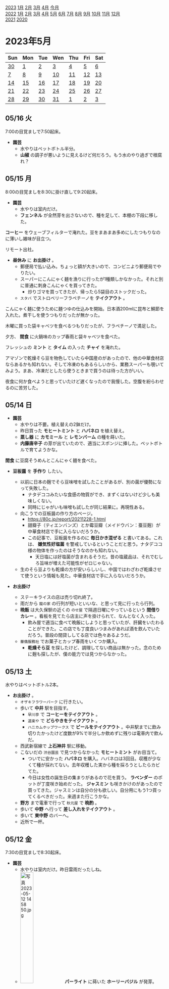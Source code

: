 [2023](README.md#2023) [1月](2023-01.md) [2月](2023-02.md) [3月](2023-03.md) [4月](2023-04.md) [今月](2023-05.md)  
[2022](README.md#2022) [1月](2022-01.md) [2月](2022-02.md) [3月](2022-03.md) [4月](2022-04.md) [5月](2022-05.md) [6月](2022-06.md) [7月](2022-07.md) [8月](2022-08.md) [9月](2022-09.md) [10月](2022-10.md) [11月](2022-11.md) [12月](2022-12.md)  
[2021](README.md#2021) [2020](README.md#2020)  

2023年5月
=========

|Sun|Mon|Tue|Wen|Thu|Fri|Sat|
|---|---|---|---|---|---|---|
|[30](2023-04.md#0430-日)|[1](#0501-月)|[2](#0502-火)|[3](#0503-水)|[4](#0504-木)|[5](#0505-金)|[6](#0506-土)|
|[7](#0507-日)|[8](#0508-月)|[9](#0509-火)|[10](#0510-水)|[11](#0511-木)|[12](#0512-金)|[13](#0513-土)|
|[14](#0514-日)|[15](#0515-月)|[16](#0516-火)|[17](#0517-水)|[18](#0518-木)|[19](#0519-金)|[20](#0520-土)|
|[21](#0521-日)|[22](#0522-月)|[23](#0523-火)|[24](#0524-水)|[25](#0525-木)|[26](#0526-金)|[27](#0527-土)|
|[28](#0528-日)|[29](#0529-月)|[30](#0530-火)|[31](#0531-水)|[1](2023-06.md#0601-木)|[2](2023-06.md#0602-金)|[3](2023-06.md#0603-土)|

05/16 火
--------

7:00の目覚ましで7:50起床。

- __園芸__
  - 水やりはペットボトル半分。
  - __山椒__ の調子が悪いように見えるけど何だろう。もう水のやり過ぎで根腐れ？

05/15 月
--------

8:00の目覚ましを8:30に掛け直して9:20起床。

- __園芸__
  - 水やりは室内だけ。
  - __フェンネル__ が全然芽を出さないので、種を足して、本棚の下段に移した。

__コーヒー__ をウェーブフィルターで淹れた。豆をまあまあ多めにしたつもりなのに薄いし雑味が目立つ。

リモート出社。

- __昼休み__ に __お出掛け__ 。
  - 郵便局で払い込み。ちょっと額が大きいので、コンビニより郵便局でやりたい。
  - スーパーにこんにゃく麺を漁りに行ったが1種類しかなかった。それと別に普通に刺身こんにゃくを買ってきた。
    - 炒りゴマを買ってきたが、帰ったら5袋目のストックだった。
  - `スタバ` でストロベリーフラペチーノを __テイクアウト__ 。

こんにゃく麺に使うために麺つゆの仕込みを開始。日本酒200mlに昆布と鯖節を入れた。煮干しを使うつもりだったが無かった。

木曜に買った袋キャベツを食べるつもりだったが、フラペチーノで満足した。

夕方、 __間食__ に火鍋味のカップ春雨と袋キャベツを食べた。

フレッシュの __ミント__ と __タイム__ の入った __チャイ__ を淹れた。

アマゾンで乾燥そら豆を物色していたら中国産のがあったので、他の中華食材店ならあるかも知れない。そして冷凍のもあるらしいから、業務スーパーも覗いてみよう。まあ、冷凍だとしたら使うときまで買うのは待った方がいい。

夜食に何か食べようと思っていたけど遅くなったので我慢した。空腹を紛らわせるのに苦労した。

05/14 日
--------

- __園芸__
  - 水やりは不要。植え替えの2鉢だけ。
  - 昨日買った __モヒートミント__ と __ハバネロ__ を植え替え。
  - __蒸し器__ に __カモミール__ と __レモンバーム__ の種を蒔いた。
  - __内藤唐辛子__ の芽が出ていたので、適当にスポンジに挿した。ペットボトルで育てようかな。

__間食__ に豆腐そうめんとこんにゃく麺を食べた。

- __豆板醤__ を __手作り__ したい。
  - 以前に日本の麹でそら豆味噌を試したことがあるが、別の菌が優勢になって失敗した。
    - ナタデココみたいな食感の物質ができ、まずくはないけど少しも美味しくない。
    - 同時にじゃがいも味噌も試したが同じ結果に。再現性ある。
  - 向こうでの豆板醤の作り方のページ。
    - https://80c.jp/report/20211228-1.html
    - 甜瓣子（ティエンバンズ）とか霉豆瓣（メイドウバン：蚕豆麹）が中華食材店で手に入らないだろうか。
    - この記事で、豆板醤を作るのに __毎日かき混ぜる__ と書いてある。これは、 __嫌気性好塩菌__ を警戒しているということだと思う。ナタデココ様の物体を作ったのはそうなのかも知れない。
      - 天日塩には好塩菌が含まれるそうだ。昔の塩蔵品は、それでむしろ旨味が増えた可能性がゼロじゃない。
  - 生のそら豆よりも乾燥の方が安いらしいし、中国ではわざわざ乾燥させて使うという情報も見た。中華食材店で手に入らないだろうか。

- __お出掛け__
  - ステーキライスの店は売り切れ終了。
  - 雨だから `龍の家` の行列が短いといいな、と思って見に行ったら行列。
  - __晩飯__ は大久保駅の近くの `のせ屋` で隔週日曜にやっているという __間借りカレー__ 。看板を見てたら店主に声を掛けられて、なんとなく入った。
    - 飲み屋で適当に食べて晩飯にしようと思っていたが、肝臓をいたわることができた。この店でも丁度良いつまみがあれば酒を飲んでいただろう。普段の間貸ししてる店では色々あるようだ。
  - `華僑服務社` でお菓子とカップ春雨をいくつか購入。
    - __乾燥そら豆__ を探したけど、調理してない商品は無かった。念のために麹も探したが、僕の能力では見つからなかった。

05/13 土
--------

水やりはペットボトル2本。

- __お出掛け__ 。
  - `オザキフラワーパーク` に行きたい。
  - 歩いて __中井__ 駅を目指す。
    - `早川亭` で __コーヒーをテイクアウト__ 。
    - `道楽や` で __どらやきをテイクアウト__ 。
    - `ハニカムホップワークス` で __ビールをテイクアウト__ 。中井駅までに飲み切りたかったけど度数が9%で半分しか飲めずに残りは電車内で飲んだ。
  - 西武新宿線で __上石神井__ 駅に移動。
  - こないだの `渋谷園芸` で見つからなかった __モヒートミント__ がお目当て。
    - ついでに安かった __ハバネロ__ を購入。ハバネロは3回目。収穫が少なくて種が採れてない。去年収穫した実から種を採ろうとしたらカビてた。
    - 今日は女性の誕生日の集まりがあるので花を買う。 __ラベンダー__ のポットが丁度咲き始めだった。 __ジャスミン__ も咲きかけのがあったので買ってきた。ジャスミンは自分の分も欲しい。自分用にもう1つ買ってくるべきだった。来週また行こうかな。
  - __野方__ まで電車で行って `秋元屋` で __晩酌__ 。
  - 歩いて __中野__ へ行って __差し入れをテイクアウト__ 。
  - 歩いて __東中野__ のバーへ。
  - 近所で一杯。

05/12 金
--------

7:30の目覚ましで8:30起床。

- __園芸__ 
  - 水やりは室内だけ。昨日雷雨だったしね。
  - <img src='images/%E5%86%99%E7%9C%9F%202023%2D05%2D12%2014%2058%2050.jpg' alt='写真 2023-05-12 14 58 50.jpg' width='30%'> __パーライト__ に蒔いた __ホーリーバジル__ が発芽。

`あくとりさん` という、網ではなくスリットになっている商品があるそうだ。普通の水は表面張力で抜けないが、汁物はスリットから抜けていくそうだ。それを見て、普通の __穴あきお玉__ を注文した。

__コーヒー__ をプレスで淹れた。

リモート出社。

- __お昼休み__ に __お出掛け__ 。
  - __大久保__ の `笑姜や` というランチ45分食べ放題をやってたお店に行ったらラーメン屋になってた。
  - __ランチ__ は `小牧羊 羊湯館` で羊スペアリブの絡み煮込み。ご飯と副菜3種が食べ放題。自分で盛らないとご飯が無いのは便利。おかずが1種類売り切れてた。ヨソの器を見ると鶏肉らしい。おかずでお腹一杯にするには心の強さが必要。
  - <img src='images/%E5%86%99%E7%9C%9F%202023%2D05%2D12%2014%2009%2043.jpg' alt='写真 2023-05-12 14 09 43.jpg' width='30%'> <img src='images/%E5%86%99%E7%9C%9F%202023%2D05%2D12%2014%2010%2046.jpg' alt='写真 2023-05-12 14 10 46.jpg' width='30%'> 大久保通り沿いの八百屋でメロンが見切り品になっていた。そして巨大な新ニンニクを初めてみた。

<details><summary>#ifdef の中の <code>extern "C" {</code> の <code>{</code> にエディタのオートインデントが反応して悲しい。 </summary>

```cpp
#ifdef __cplusplus
extern "C" {
#endif

    void func();

#ifdef __cplusplus
} // extern "C"
#endif
```

</details>

3軒で一杯。

05/11 木
--------

目覚ましは止めてしまったらしく、iPadのでスヌーズして8:40起床。

- __園芸__
  - 水やりはペットボトル3本。
  - <img src='images/%E5%86%99%E7%9C%9F%202023%2D05%2D11%209%2043%2014.jpg' alt='写真 2023-05-11 9 43 14.jpg' width='30%'> __オレガノ__ の花。

__コーヒー__ をプレスで淹れた。豆をそこそこ多めにして、なかなか美味しい。こんなに多くてようやくこの程度なのは驚き。美味しいが店の味と違う。

リモート出社。

- __昼休み__ に外出。
  - こんにゃく麺が悪くなかったのでバリエーションを求めて `まいばすけっと` に行ったら豆腐そうめんしか無かった。
  - `ファミリーマート` にも無かった。
  - `松屋` のテイクアウト専門店があって、季節商品のネギカレーをテイクアウト。インスタント味噌汁が付いてきたのは素晴らしい。
  - 雨が降って来た。
  - `セブンイレブン` で牛乳とカップ麺と豆腐そうめんと袋キャベツと、ネギカレー用の追いネギを購入。

__ランチ__ は松屋のネギカレーに追いネギしたもの。焼きネギか何かにした方がいい。

雷が鳴ってる。


05/10 水
--------

7:30の目覚ましで8:30起床。

水やりはペットボトル1本。

新しい骨伝導ヘッドフォンの音漏れが電車で不安だ。フィット感も僕の頭の形と会わないし、前のを買い直そうかな？

DeepLのウィンドウズデスクトップアプリが勝手にIMEをONにするのが邪魔なんだけど。

__ランチ__ は社食。

帰りに __神田__ の `ミッケラー` で一杯。

05/09 火
--------

7:00の目覚ましを8:00に掛け直して8:20起床。

- __園芸__
  - 水やりはペットボトル4本。
  - ちょっとしたサイズのクロアゲハといくつかのカイガラムシ。
  - __九条ネギ__ をそろそろ切り戻したいので、ネギ坊主が早く終わらないかと焦れている。

__コーヒー__ をプレスで淹れた。1杯目が薄過ぎたので2杯目は少し増やしたが、それでも薄かった。

昨日試しに買ってみたこんにゃく麺を食べた。悪くない。が、ランチは外食のつもりだったのを忘れてた。

__ランチ__ は __東中野__ の `ザ ルンビニ` でカレー3種食べ放題。キャベツの千切りくらいは食べ放題にあると思っていたが、ご飯2種とナン3種とカレー3種だけだった。

戻りに `ITSUKI` で __コーヒーをテイクアウト__ 。

- ループ変数や配列の添え字にsize_tを使うのは、名前の意味からすると不適切な気がするけど、世間的には構わないの？
  - https://en.cppreference.com/w/c/types/size_t によると、
    ```
    size_t is commonly used for array indexing and loop counting. Programs that use other types, such as unsigned int, for array indexing may fail on, e.g. 64-bit systems when the index exceeds UINT_MAX or if it relies on 32-bit modular arithmetic.
    ```
    「みんな使ってるけど保証はできないよ」という、お行儀には触れない内容。
  - C#にはIndex型があるんだけどね。これは後ろからの距離を示すためのものだけど。

__晩飯__ はカップ麺と、その残りのスープで煮た春雨と、スナック菓子。お菓子を食べないで止めたいところだが。漬物の作り置きがあると役立つかな。

<img src='images/%E5%86%99%E7%9C%9F%202023%2D05%2D09%2013%2044%2044.jpg' alt='写真 2023-05-09 13 44 44.jpg' width='30%'> <img src='images/%E5%86%99%E7%9C%9F%202023%2D05%2D09%2020%2055%2026.jpg' alt='写真 2023-05-09 20 55 26.jpg' width='30%'> __梅__ の実が落ちなくなったので氷砂糖を入れた。入れる前は実が沈んでいたのに、砂糖が解けたら浮いた。まあ、そりゃそうか。

__梅酒に氷砂糖__ を使うのは、まずアルコールを梅の実に浸透させて、それを浸透圧の高い砂糖液で吸い出す、ということらしい。それで先にアルコールに漬けて、今日氷砂糖を入れたんだけど、理屈で言えばこの手順なら普通の砂糖でいいよね。

05/08 月
--------

7:30の目覚ましで8:40起床。

水やりは少しだけ。

コーヒー豆を切らしたので `スタバ` でコールドブリューコーヒーを買ってきた。メロンの香りがして美味しいんだけど、これはフラペチーノの材料が混ざってない？

html内の `<svg>` タグにはネームスペースは不要だが、 svgファイルにすると必要。 `<svg width='600' height='600' xmlns="http://www.w3.org/2000/svg" xmlns:xlink= "http://www.w3.org/1999/xlink"></svg>`

作業用BGMを `Mrs. Green Apple` に。

- __昼休み__ に __お出掛け__
  - __ランチ__ は __北新宿__ の `料麺館` のランチバイキング980円。
  - `オルタナティブコーヒー` はゴールデンウイークに休みを取らなかったようで、代休だった。
  - `早川亭` で __コーヒーをテイクアウト__ 。豆も買った。エチオピアのナチュラル。

豆を買ってきたので __コーヒー__ を淹れた。円錐フィルター。全然豆が足りずに美味しくない。悲しい。

やっと __マイナンバーカード__ の受け取り予約をした。

「この情報が足りない」と思いながら英文を読んだり聞いたりできるようになると、マシになるのだろう。とりあえず、人称と時制は少し気にする習慣が少しだけできた気がする。

`Fit Boxing北斗の拳` が20%オフで買おうかどうしようかと思っていたが、ゴールデンウイークは終わった。

`Amazon Prim Reading` で3冊借りた。

05/07 日
--------

水やりは室内だけ。

__コーヒー__ を豆微妙に多めの湯温やや低めでプレスで淹れた。美味しい。ちょっと発酵臭を強く感じる？

__ランチ__ は昨日の残りの春雨スープ。

`スタバ` で __コーヒーをテイクアウト__ 。ドリップコーヒーのグランデが427円。安い。

__晩飯__ はカップ焼きそばに冷凍餃子と冷凍唐揚げ。麺を茹でるのと餃子を焼くのと同じフライパンでやってみて、大失敗ということはないが洗い物も減らないし、今日の感じだとイマイチかな。お湯は半分くらいで良さそうだから、湯沸かし時間が減るならもう少しマシになるかも知れない。

東中野で2軒。

05/06 土
--------

水やりはペットボトル1本。

風が強い。

- __ランチ__ に __お出掛け__ 。
  - __新中野__ の下北沢仕込みのスパイスカレーを標榜する `チェンジングムード` で2種盛りを食べる。スリランカ的な副菜の沢山付いたプレートだが、ダルは混ぜて美味しいけどチキンは他に勝ち過ぎる。
  - その近くの `アルフレッド` でメキシコカレーとグリーンカレーハンバーグとディフェンダーIPA。ハンバーガーが食べたくて行ったが、カレーが気になった。
    - ハンバーグは鶏肉が入ってる。温めたら美味しそうだがカレーも含めてピンと来なかった。
  - 青梅街道にちょっといい青果店があって、そこのシュークリームを食べたかったが、大振りだし今日じゃないかな。
  - `萬国コーヒー` で __コーヒーをテイクアウト__ 。
  - 近所の公園の梅を見てきたが、ソチラもまだあまり実が大きくなってなかった。去年よりも実が見つけにくいんだけど、色の問題なのかな？今年は少ないのかな？

__晩飯__ は春雨スープ。

- [Wikipediaに __汎用人工知能による人類滅亡のリスク__ というページがある](https://ja.wikipedia.org/wiki/%E6%B1%8E%E7%94%A8%E4%BA%BA%E5%B7%A5%E7%9F%A5%E8%83%BD%E3%81%AB%E3%82%88%E3%82%8B%E4%BA%BA%E9%A1%9E%E6%BB%85%E4%BA%A1%E3%81%AE%E3%83%AA%E3%82%B9%E3%82%AF) んだけど、前提がちょっと飛躍している気がする。
  - そのシステムにはどんな入力と出力が繋がっていて、それらをどう認知できるの？出力のフィードバックが無ければ実行計画に成算を感じないと思うけど。
  - その前に、人間がAIに人類の滅ぼし方を聞くと思うけど。

"It seems I don't have permissions." じゃなくて "I don't seem to have ...." なんだね。「持ってるように見えない」より「持ってないように見える」の方が否定の距離が近くて理解が容易だと思うけど。"It looks like I don't ..." は悪くないらしい。

英語の発音の勉強をしたいけど、なにをしたらいいんだろうか。TEDで探しても見つからない。幼児用のPhonixは効果が無かった気がする。

眠れなくて英語学習の動画をいくつか見ていた。

05/05 金 こどもの日
--------

- __園芸__
  - 水やりはペットボトル5本。
  - __フキ__ がすぐに水切れになっているようだ。土が乾いてるということもない気がするんだけど、土の保水性が悪いようなので赤土を混ぜることにする。案外入ってた。一応増やしておく。鉢が小さいのかな？鉢をひっくり返したら何かの幼虫がいた。
  - __発芽セット__ を案所に入れておいたが、 __ホーリーバジル__ 、 __紫蘇__ 、 __パクチー__ は __好光性__ だそうなので室内に移動した。
    - 唐辛子2種は __嫌光性__ だそうなのでそのまま。

- 新しい __ワイヤレスマイク__ を使ってみた。
  - 前のよりも音漏れがヒドい気がするが、もしかしたら前のも変わらないかも。
  - コレも前のも、すぐにスリープに入って、音が鳴ると復帰するんだけど、ちょっと頭が聞こえない。
    - それと、コレはスリープに入るときに少しノイズが乗る。

- __晩酌__ に __お出掛け__
  - 割と近くにできた昼がカフェで夜がバーの店で一杯。夜のメニューでたまに知り合いのインスタに美味しそうなのが上がってるので様子を見に行ったが、今日はメニューの感じが違った。スパイスカレーやグリーンカレーが上がることもあって期待していたが、今日はまぜそばだった。
  - `澤田珈琲` に行きたかったがもう終わっていた。
  - 南インドカレー屋さんの `リーフ` でディナーセットとサンバルスープとビールで __晩酌__ 。カルダモンが凄い。
  - バーで一杯。

夜中、風が強い。

05/04 木 国民の休日
--------

水やりは不要そうだった。昨日の水やりが夕方だったので。

__骨伝導ワイヤレスイヤホン__ をカバンにかけているんだけど、無くなっていた。忘れたお店でどこかに引っ掛けたのだろう。

ということでアマゾンで __注文__ した。セールの割引も込みで2400円程度のがあったので試してみる。なくしたのは `After Shokz` の1万円くらいの。マイクがなかったが、新しいのにあるらしい。

日吉で中学高校の友達と麻雀。3700円負け。

近所で一杯。

05/03 水 憲法記念日
--------

- __園芸__
  - 水やりはペットボトル8本。
  - 昨日買った __山椒__ 、 __タイム__ 、 __オレガノ__ 、 __レモングラス__ を鉢上げした。
    - レモングラスをプランターに植えるときに、結構大きな幼虫がいた。
  - __クロアゲハ__ の幼虫がいた。小さいうちに見つかって良かった。
  - 最近カイガラムシが大したことない。まだ季節じゃないのか、誰か来て食べてるのか。

昨日貰ったCDを取り込み。懐かしい。CDのデータがアップルのサーバ？に無いらしく、自分で登録。

`MS Authenticator` でApple Watchに「アクセスを承認しますか？」と通知が来るのにApple Watchで承認できない。じゃあ相応しい文面は違うと思う。

__晩酌__ しに __お出掛け__ 。__東中野__ スタートで __中井__ に寄って __江古田__ へ。カバンを持って帰る。

05/02 火 職場のお休み
--------

沢山寝た。

__コーヒー__ をプレスで淹れた。やや湯温低め。美味しいけどもう少し豆が多くてもいいかな？

- __園芸__
  - 水やりはペットボトル2本。
  - __ホーリーバジル__ をベランダに出した。ハイドロボールが日光で熱くなり過ぎるかも知れないので、申し訳程度にアルミホイルを被せた。
    - 外に出してみたら、十分に乾燥している花穂を見つけることができた。これを発芽セットに蒔いた。
  - __発芽セット__ は __内藤唐辛子__ だけ微妙に出てるかも知れない。

__ランチ__ ？にカップのスープ春雨。 `エースコック` の1/3日分の野菜うま辛チゲ味。海鮮出汁で美味しいが、チューブニンニクを足したら更に美味しい。

- __歩いて__ __お出掛け__
  - 目的地は __練馬__ の `渋谷園芸` 。
    - 75分程度。もう少し早く歩きたい。
    - <img src='images/%E5%86%99%E7%9C%9F%202023%2D05%2D02%2017%2000%2048.jpg' alt='渋谷園芸で購入した4つの苗' width='30%'> 左上から時計回りに。
    - 小さな __山椒__ が安かったので購入。
    - __越冬__ できなかった __レモングラス__ を購入。次の冬は掘り返して室内で越冬させたい。
    - 花の咲いた __タイム__ を購入。花は初めて見た。料理に使うからコモンタイムが欲しかったが、その表示の苗はなかった。
    - 蕾の付いた __オレガノ__ を購入。蕾は翌日気付いた。ちょっと変わった品種ばかりでどれが料理向きなのか良く分からない。
    - __キューバミント__ を買い忘れた。レモングラスはもう1本欲しかった。
    - __パパイヤ__ 、 __パッションフルーツ__ 、 __チャノキ__ は悩んだが買わなかった。
  - `フルプレ` は火曜定休。
  - `か和もっち` 2号店で __晩酌__ 。軽く済ますはずが、隣のグループの話が面白くて飲み過ぎた。 __テキサスホールデム__ の話をしていた。
  - __江古田__ まで歩いて `ニコラシカ` と `やきとんきむら` へ。
    - ニコラシカにカバンを忘れてきた。
    - きむらのお客さんがバンドをやってて、その __サインCD__ を売って貰うというのが今日の目的の半分。
      - 宛名を入れて貰わなかった。
      - そのCDを入れるためにカバンを持って行ったのに、ポケットにしまって疑問を持たないくらいの深酒。役立たず。
      - 割と早めに記憶が無く、代金を払ったかどうか分からない。
  - 途中まで歩いたが、タクシーで帰ったらしい。そこそこ歩いたみたいだけど、タクシー少なかったのかな？

05/01 月 職場のお休み
--------

- __園芸__
  - 水やりはペットボトル3本。
  - 品種の分からない __バジル__ を鉢上げ。去年イチゴを育てた3Lの鉢。

- __お出掛け__
  - ステーキライスとカレーの店というのがいくらか前に出来ていて行列してた。様子を見に行ったら今日も行列してた。凄い。
  - 行きたくて行ってない店はいくつもあるんだけど、今日はお酒を控えめにしたいと思いながら家を出た。ステーキ食べたいというくらいだから大盛りやビュッフェの店に行きたいんだけど思い出せない。
  - 結局大ガード近くの `ゲンサイ` というビストロで __晩酌__ 。ちゃんとした量のお酒を飲むことに。
  - 近所で一軒寄って一杯。
  - コンビニでカップ麵とポテチを漁る。
    - `ファミマ` だと勘違いしていた `天下一品` のコラボ冷凍麺が目当てだったが見つからない。それでもアレコレ沢山購入。
    - 検索して `ローソン` へ行き、目当ての品物と色々購入。

一番近いワインバーが1, 2, 3と休みで平和。

__夜食__ に天下一品の冷凍麵。500円は少し高いかな？製造機械が使い回せなかったり、コラボでお金がかかったり、ということもあるだろうから、将来はこのクオリティでもう少し安くなるかも知れない。天一は中野店で公式の冷凍麺が買える。800円弱だったと思う。ローソンのはレンチンで済んで、公式のは鍋が2個必要だが、それでもこれだけ品質の差があればもう少し値段も差が欲しい。

`サトウのごはん` も買ってきて一緒に食べた。テーブルマークので十分美味しいと思うので普段はそうしてるが、久しぶりに食べてみて、倍の値段に納得できる差がある。

一昨日東中野の家系ラーメン屋で差し入れをテイクアウトした。その時に知り合いがライスにニンニクと豆板醤を乗せていて驚いたが、美味しそうだったので真似してみたかった。天一の卓上調味料にもニンニクと豆板醤を合わせたようなのがあって、バッチリ合う。

<!-- cSpell:words Shokz -->
